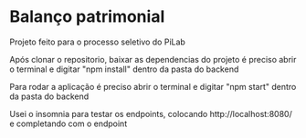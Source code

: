# Balanço patrimonial
Projeto feito para o processo seletivo do PiLab

Após clonar o repositorio, baixar as dependencias do projeto é preciso abrir o terminal e digitar "npm install" dentro da pasta do backend

Para rodar a aplicação é preciso abrir o terminal e digitar "npm start" dentro da pasta do backend

Usei o insomnia para testar os endpoints, colocando http://localhost:8080/ e completando com o endpoint 
